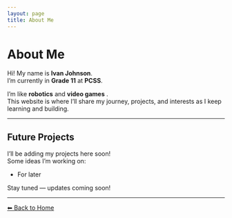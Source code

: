 ```yaml
---
layout: page
title: About Me
---
```


<!-- Link custom CSS for this page -->
<link rel="stylesheet" href="/assets/css/custom-pages.css">

<div class="about-page">

# About Me  

Hi! My name is **Ivan Johnson**.  
I’m currently in **Grade 11** at **PCSS**.  

I’m like **robotics**  and **video games** .  
This website is where I’ll share my journey, projects, and interests as I keep learning and building.  

---

## Future Projects  

I’ll be adding my projects here soon!  
Some ideas I’m working on:  
- For later 

Stay tuned — updates coming soon!

---

[⬅ Back to Home](index.html)
